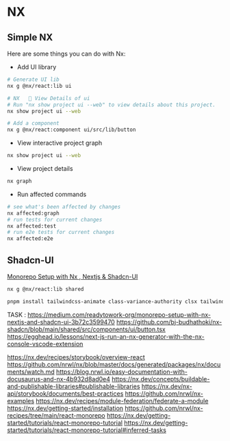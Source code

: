 # NX

## Simple NX
Here are some things you can do with Nx:

- Add UI library

```bash
# Generate UI lib
nx g @nx/react:lib ui
```

```bash
# NX   👀 View Details of ui
# Run "nx show project ui --web" to view details about this project.
nx show project ui --web
```

```bash
# Add a component
nx g @nx/react:component ui/src/lib/button
```

- View interactive project graph

```bash
nx show project ui --web
```

- View project details

```bash
nx graph
```

- Run affected commands

```bash
# see what's been affected by changes
nx affected:graph
# run tests for current changes
nx affected:test
# run e2e tests for current changes
nx affected:e2e
```

## Shadcn-UI
[Monorepo Setup with Nx , Nextjs & Shadcn-UI](https://medium.com/readytowork-org/monorepo-setup-with-nx-nextjs-and-shadcn-ui-3b72c3599470)

```bash
nx g @nx/react:lib shared

pnpm install tailwindcss-animate class-variance-authority clsx tailwind-merge
```
TASK : https://medium.com/readytowork-org/monorepo-setup-with-nx-nextjs-and-shadcn-ui-3b72c3599470
https://github.com/bj-budhathoki/nx-shadcn/blob/main/shared/src/components/ui/button.tsx
https://egghead.io/lessons/next-js-run-an-nx-generator-with-the-nx-console-vscode-extension

https://nx.dev/recipes/storybook/overview-react
https://github.com/nrwl/nx/blob/master/docs/generated/packages/nx/documents/watch.md
https://blog.nrwl.io/easy-documentation-with-docusaurus-and-nx-4b932d8ad0e4
https://nx.dev/concepts/buildable-and-publishable-libraries#publishable-libraries
https://nx.dev/nx-api/storybook/documents/best-practices
https://github.com/nrwl/nx-examples
https://nx.dev/recipes/module-federation/federate-a-module
https://nx.dev/getting-started/installation
https://github.com/nrwl/nx-recipes/tree/main/react-monorepo
https://nx.dev/getting-started/tutorials/react-monorepo-tutorial
https://nx.dev/getting-started/tutorials/react-monorepo-tutorial#inferred-tasks